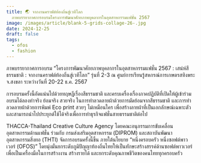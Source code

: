 ```yaml
---
title: 🌏 จากงานคราฟต์ท้องถิ่นสู่เวทีโลก
  ภาพบรรยากาศการอบรมโครงการพัฒนาศักยภาพบุคลากรในอุตสาหกรรมแฟชั่น 2567
image: /images/article/blank-5-grids-collage-26-.jpg
date: 2024-12-25
draft: false
tags:
  - ofos
  - fashion
---
```

ภาพบรรยากาศการอบรม “โครงการพัฒนาศักยภาพบุคลากรในอุตสาหกรรมแฟชั่น 2567 : เสน่ห์สีธรรมชาติ : จากงานคราฟต์ท้องถิ่นสู่เวทีโลก” รุ่นที่ 2-3 ณ ศูนย์การเรียนรู้สหกรณ์การเกษตรสทิงพระ จ.สงขลา ระหว่างวันที่ 20-22 ธ.ค. 2567

การอบรมครั้งนี้อัดแน่นไปด้วยทฤษฎีเรื่องสีธรรมชาติ และครบเครื่องเรื่องภาคปฏิบัติที่เปิดให้ผู้เข้าร่วมอบรมได้ลองทำจริง ย้อมจริง สวยจริง ในการทำลวดลายผ้าด้วยการมัดย้อมจากสีธรรมชาติ และการทำลวดลายผ้าด้วยการพิมพ์ Eco print สวยๆ ไม่เหมือนใคร เพื่อสร้างลายผ้าที่เป็นเอกลักษณ์เฉพาะตัว และสามารถนำไปประยุกต์ใช้ได้จริงเพื่อการทำธุรกิจแฟชั่นสายธรรมชาติต่อไป

THACCA-Thailand Creative Culture Agency โดยคณะอนุกรรมการขับเคลื่อนอุตสาหกรรมด้านแฟชั่น ร่วมกับ กรมส่งเสริมอุตสาหกรรม (DIPROM) และสถาบันพัฒนาอุตสาหกรรมสิ่งทอ (THTI) จัดการอบรมครั้งนี้ขึ้น ภายใต้นโยบาย “หนึ่งครอบครัว หนึ่งซอฟต์พาวเวอร์ (OFOS)” โดยมุ่งมั่นยกระดับภูมิปัญญาท้องถิ่นไทยให้เป็นทักษะสร้างสรรค์ด้านซอฟต์พาวเวอร์ เพื่อเป็นเครื่องมือในการสร้างงาน สร้างรายได้ และยกระดับคุณภาพชีวิตของคนไทยทุกครอบครัว 
